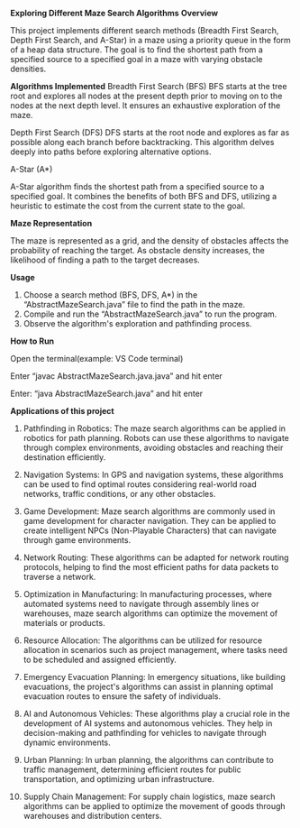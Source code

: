 **Exploring Different Maze Search Algorithms**
**Overview**

This project implements different search methods (Breadth First Search, Depth First Search, and A-Star) in a maze using a priority queue in the form of a heap data structure. The goal is to find the shortest path from a specified source to a specified goal in a maze with varying obstacle densities.

**Algorithms Implemented**
Breadth First Search (BFS)
BFS starts at the tree root and explores all nodes at the present depth prior to moving on to the nodes at the next depth level. It ensures an exhaustive exploration of the maze.

Depth First Search (DFS)
DFS starts at the root node and explores as far as possible along each branch before backtracking. This algorithm delves deeply into paths before exploring alternative options.

A-Star (A*)

A-Star algorithm finds the shortest path from a specified source to a specified goal. It combines the benefits of both BFS and DFS, utilizing a heuristic to estimate the cost from the current state to the goal.

**Maze Representation**

The maze is represented as a grid, and the density of obstacles affects the probability of reaching the target. As obstacle density increases, the likelihood of finding a path to the target decreases.

**Usage**

1. Choose a search method (BFS, DFS, A*) in the “AbstractMazeSearch.java” file  to find the path in the maze.
2. Compile and run the “AbstractMazeSearch.java” to run the program.
3. Observe the algorithm's exploration and pathfinding process.

**How to Run**

Open the terminal(example: VS Code terminal)

Enter “javac AbstractMazeSearch.java.java” and hit enter

Enter: “java AbstractMazeSearch.java” and hit enter

**Applications of this project**

1. Pathfinding in Robotics:
The maze search algorithms can be applied in robotics for path planning. Robots can use these algorithms to navigate through complex environments, avoiding obstacles and reaching their destination efficiently.

2. Navigation Systems:
In GPS and navigation systems, these algorithms can be used to find optimal routes considering real-world road networks, traffic conditions, or any other obstacles.

3. Game Development:
Maze search algorithms are commonly used in game development for character navigation. They can be applied to create intelligent NPCs (Non-Playable Characters) that can navigate through game environments.

4. Network Routing:
These algorithms can be adapted for network routing protocols, helping to find the most efficient paths for data packets to traverse a network.

5. Optimization in Manufacturing:
In manufacturing processes, where automated systems need to navigate through assembly lines or warehouses, maze search algorithms can optimize the movement of materials or products.

6. Resource Allocation:
The algorithms can be utilized for resource allocation in scenarios such as project management, where tasks need to be scheduled and assigned efficiently.

7. Emergency Evacuation Planning:
In emergency situations, like building evacuations, the project's algorithms can assist in planning optimal evacuation routes to ensure the safety of individuals.

8. AI and Autonomous Vehicles:
These algorithms play a crucial role in the development of AI systems and autonomous vehicles. They help in decision-making and pathfinding for vehicles to navigate through dynamic environments.
9. Urban Planning:
In urban planning, the algorithms can contribute to traffic management, determining efficient routes for public transportation, and optimizing urban infrastructure.
10. Supply Chain Management:
For supply chain logistics, maze search algorithms can be applied to optimize the movement of goods through warehouses and distribution centers.


